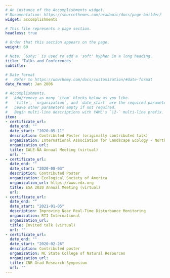 ```yaml
---
# An instance of the Accomplishments widget.
# Documentation: https://sourcethemes.com/academic/docs/page-builder/
widget: accomplishments

# This file represents a page section.
headless: true

# Order that this section appears on the page.
weight: 60

# Note: `&shy;` is used to add a 'soft' hyphen in a long heading.
title: 'Talks and Conferences'
subtitle:

# Date format
#   Refer to https://wowchemy.com/docs/customization/#date-format
date_format: Jan 2006

# Accomplishments.
#   Add/remove as many `item` blocks below as you like.
#   `title`, `organization`, and `date_start` are the required parameters.
#   Leave other parameters empty if not required.
#   Begin multi-line descriptions with YAML's `|2-` multi-line prefix.
item:
- certificate_url: 
  date_end: ""
  date_start: "2020-05-11"
  description: Contributed Poster (originally contributed talk)
  organization: International Association for Landscape Ecology - North America
  organization_url: 
  title: IALE-NA Annual Meeting (virtual)
  url: ""
- certificate_url: 
  date_end: ""
  date_start: "2020-08-03"
  description: Contributed Poster
  organization: Ecological Society of America
  organization_url: https://www.edx.org
  title: ESA 2020 Annual Meeting (virtual)
  url: 
- certificate_url: 
  date_end: ""
  date_start: "2021-01-05"
  description: Improving Near Real-Time Disturbance Monitoring
  organization: RTI International
  organization_url: 
  title: Invited talk (virtual)
  url: ""
- certificate_url: 
  date_end: ""
  date_start: "2020-02-26"
  description: Contributed poster
  organization: NC State College of Natural Resources
  organization_url: 
  title: CNR Grad Research Symposium
  url: ""
---
```


